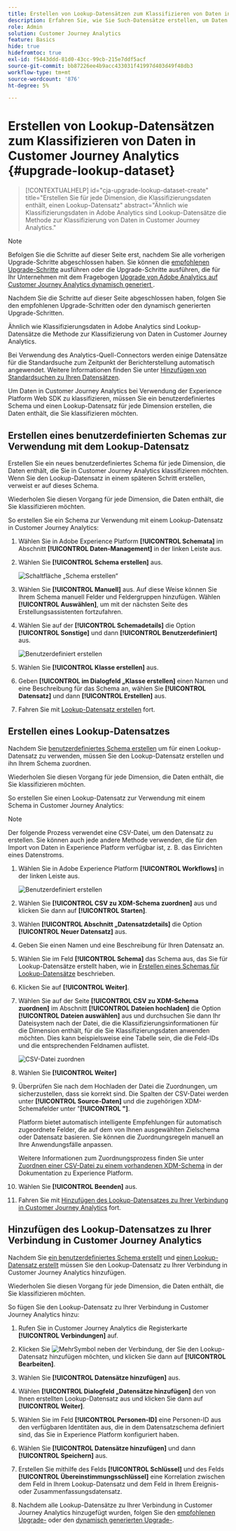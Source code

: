 ```yaml
---
title: Erstellen von Lookup-Datensätzen zum Klassifizieren von Daten in Customer Journey Analytics
description: Erfahren Sie, wie Sie Such-Datensätze erstellen, um Daten in Customer Journey Analytics zu klassifizieren
role: Admin
solution: Customer Journey Analytics
feature: Basics
hide: true
hidefromtoc: true
exl-id: f5443ddd-81d0-43cc-99cb-215e7ddf5acf
source-git-commit: bb87226ee4b9acc433031f41997d403d49f48db3
workflow-type: tm+mt
source-wordcount: '876'
ht-degree: 5%

---
```


# Erstellen von Lookup-Datensätzen zum Klassifizieren von Daten in Customer Journey Analytics {#upgrade-lookup-dataset}

<!-- markdownlint-disable MD034 -->

>[!CONTEXTUALHELP]
>id="cja-upgrade-lookup-dataset-create"
>title="Erstellen Sie für jede Dimension, die Klassifizierungsdaten enthält, einen Lookup-Datensatz"
>abstract="Ähnlich wie Klassifizierungsdaten in Adobe Analytics sind Lookup-Datensätze die Methode zur Klassifizierung von Daten in Customer Journey Analytics."

<!-- markdownlint-enable MD034 -->

>[!NOTE]
> 
>Befolgen Sie die Schritte auf dieser Seite erst, nachdem Sie alle vorherigen Upgrade-Schritte abgeschlossen haben. Sie können die [empfohlenen Upgrade-Schritte](/help/getting-started/cja-upgrade/cja-upgrade-recommendations.md#recommended-upgrade-steps-for-most-organizations) ausführen oder die Upgrade-Schritte ausführen, die für Ihr Unternehmen mit dem Fragebogen [Upgrade von Adobe Analytics auf Customer Journey Analytics dynamisch generiert ](https://gigazelle.github.io/cja-ttv/).
>
>Nachdem Sie die Schritte auf dieser Seite abgeschlossen haben, folgen Sie den empfohlenen Upgrade-Schritten oder den dynamisch generierten Upgrade-Schritten.

Ähnlich wie Klassifizierungsdaten in Adobe Analytics sind Lookup-Datensätze die Methode zur Klassifizierung von Daten in Customer Journey Analytics.

Bei Verwendung des Analytics-Quell-Connectors werden einige Datensätze für die Standardsuche zum Zeitpunkt der Berichterstellung automatisch angewendet. Weitere Informationen finden Sie unter [Hinzufügen von Standardsuchen zu Ihren Datensätzen](/help/connections/standard-lookups.md).

Um Daten in Customer Journey Analytics bei Verwendung der Experience Platform Web SDK zu klassifizieren, müssen Sie ein benutzerdefiniertes Schema und einen Lookup-Datensatz für jede Dimension erstellen, die Daten enthält, die Sie klassifizieren möchten.

## Erstellen eines benutzerdefinierten Schemas zur Verwendung mit dem Lookup-Datensatz

Erstellen Sie ein neues benutzerdefiniertes Schema für jede Dimension, die Daten enthält, die Sie in Customer Journey Analytics klassifizieren möchten. Wenn Sie den Lookup-Datensatz in einem späteren Schritt erstellen, verweist er auf dieses Schema.

Wiederholen Sie diesen Vorgang für jede Dimension, die Daten enthält, die Sie klassifizieren möchten.

So erstellen Sie ein Schema zur Verwendung mit einem Lookup-Datensatz in Customer Journey Analytics:

1. Wählen Sie in Adobe Experience Platform **[!UICONTROL Schemata]** im Abschnitt **[!UICONTROL Daten-Management]** in der linken Leiste aus.

1. Wählen Sie **[!UICONTROL Schema erstellen]** aus.

   ![Schaltfläche „Schema erstellen“](assets/schema-create.png)

1. Wählen Sie **[!UICONTROL Manuell]** aus. Auf diese Weise können Sie Ihrem Schema manuell Felder und Feldergruppen hinzufügen. Wählen **[!UICONTROL Auswählen]**, um mit der nächsten Seite des Erstellungsassistenten fortzufahren.

1. Wählen Sie auf der **[!UICONTROL Schemadetails]** die Option **[!UICONTROL Sonstige]** und dann **[!UICONTROL Benutzerdefiniert]** aus.

   ![Benutzerdefiniert erstellen](assets/schema-custom.png)

1. Wählen Sie **[!UICONTROL Klasse erstellen]** aus.

   <!-- add screenshot -->

1. Geben **[!UICONTROL im Dialogfeld „Klasse erstellen]** einen Namen und eine Beschreibung für das Schema an, wählen Sie **[!UICONTROL Datensatz]** und dann **[!UICONTROL Erstellen]** aus.

1. Fahren Sie mit [Lookup-Datensatz erstellen](#create-a-lookup-dataset) fort.

## Erstellen eines Lookup-Datensatzes

Nachdem Sie [benutzerdefiniertes Schema erstellen](#create-a-custom-schema-to-use-with-the-lookup-dataset) um für einen Lookup-Datensatz zu verwenden, müssen Sie den Lookup-Datensatz erstellen und ihn Ihrem Schema zuordnen.

Wiederholen Sie diesen Vorgang für jede Dimension, die Daten enthält, die Sie klassifizieren möchten.

So erstellen Sie einen Lookup-Datensatz zur Verwendung mit einem Schema in Customer Journey Analytics:

>[!NOTE]
>
>Der folgende Prozess verwendet eine CSV-Datei, um den Datensatz zu erstellen. Sie können auch jede andere Methode verwenden, die für den Import von Daten in Experience Platform verfügbar ist, z. B. das Einrichten eines Datenstroms.

1. Wählen Sie in Adobe Experience Platform **[!UICONTROL Workflows]** in der linken Leiste aus.

   ![Benutzerdefiniert erstellen](assets/lookup-dataset-workflows.png)

1. Wählen Sie **[!UICONTROL CSV zu XDM-Schema zuordnen]** aus und klicken Sie dann auf **[!UICONTROL Starten]**.

1. Wählen **[!UICONTROL Abschnitt „Datensatzdetails]** die Option **[!UICONTROL Neuer Datensatz]** aus.

1. Geben Sie einen Namen und eine Beschreibung für Ihren Datensatz an.

1. Wählen Sie im Feld **[!UICONTROL Schema]** das Schema aus, das Sie für Lookup-Datensätze erstellt haben, wie in [Erstellen eines Schemas für Lookup-Datensätze](#create-a-schema-for-lookup-datasets) beschrieben.

1. Klicken Sie auf **[!UICONTROL Weiter]**.

1. Wählen Sie auf der Seite **[!UICONTROL CSV zu XDM-Schema zuordnen]** im Abschnitt **[!UICONTROL Dateien hochladen]** die Option **[!UICONTROL Dateien auswählen]** aus und durchsuchen Sie dann Ihr Dateisystem nach der Datei, die die Klassifizierungsinformationen für die Dimension enthält, für die Sie Klassifizierungsdaten anwenden möchten. Dies kann beispielsweise eine Tabelle sein, die die Feld-IDs und die entsprechenden Feldnamen auflistet. <!-- correct? How can I better explain what this file is?-->

   ![CSV-Datei zuordnen](assets/lookup-map-csv.png)

1. Wählen Sie **[!UICONTROL Weiter]**

1. Überprüfen Sie nach dem Hochladen der Datei die Zuordnungen, um sicherzustellen, dass sie korrekt sind. Die Spalten der CSV-Datei werden unter **[!UICONTROL Source-Daten]** und die zugehörigen XDM-Schemafelder unter &quot;**[!UICONTROL &quot;]**.

   Platform bietet automatisch intelligente Empfehlungen für automatisch zugeordnete Felder, die auf dem von Ihnen ausgewählten Zielschema oder Datensatz basieren. Sie können die Zuordnungsregeln manuell an Ihre Anwendungsfälle anpassen.

   Weitere Informationen zum Zuordnungsprozess finden Sie unter [Zuordnen einer CSV-Datei zu einem vorhandenen XDM-Schema](https://experienceleague.adobe.com/en/docs/experience-platform/ingestion/tutorials/map-csv/existing-schema) in der Dokumentation zu Experience Platform.

1. Wählen Sie **[!UICONTROL Beenden]** aus.

1. Fahren Sie mit [Hinzufügen des Lookup-Datensatzes zu Ihrer Verbindung in Customer Journey Analytics](#add-the-lookup-dataset-to-your-connection-in-customer-journey-analytics) fort.

## Hinzufügen des Lookup-Datensatzes zu Ihrer Verbindung in Customer Journey Analytics

Nachdem Sie [ein benutzerdefiniertes Schema erstellt](#create-a-custom-schema-to-use-with-the-lookup-dataset) und [einen Lookup-Datensatz erstellt](#create-a-lookup-dataset) müssen Sie den Lookup-Datensatz zu Ihrer Verbindung in Customer Journey Analytics hinzufügen.

Wiederholen Sie diesen Vorgang für jede Dimension, die Daten enthält, die Sie klassifizieren möchten.

So fügen Sie den Lookup-Datensatz zu Ihrer Verbindung in Customer Journey Analytics hinzu:

1. Rufen Sie in Customer Journey Analytics die Registerkarte **[!UICONTROL Verbindungen]** auf.

1. Klicken Sie ![Mehr](assets/More.svg)Symbol neben der Verbindung, der Sie den Lookup-Datensatz hinzufügen möchten, und klicken Sie dann auf **[!UICONTROL Bearbeiten]**.

   <!-- add screenshot -->

1. Wählen Sie **[!UICONTROL Datensätze hinzufügen]** aus.

1. Wählen **[!UICONTROL Dialogfeld „Datensätze hinzufügen]** den von Ihnen erstellten Lookup-Datensatz aus und klicken Sie dann auf **[!UICONTROL Weiter]**.

1. Wählen Sie im Feld **[!UICONTROL Personen-ID]** eine Personen-ID aus den verfügbaren Identitäten aus, die in dem Datensatzschema definiert sind, das Sie in Experience Platform konfiguriert haben. <!-- fill out other fields? -->

1. Wählen Sie **[!UICONTROL Datensätze hinzufügen]** und dann **[!UICONTROL Speichern]** aus.

   <!-- is there a step right in between here where you select the dataset -->

1. Erstellen Sie mithilfe des Felds **[!UICONTROL Schlüssel]** und des Felds **[!UICONTROL Übereinstimmungsschlüssel]** eine Korrelation zwischen dem Feld in Ihrem Lookup-Datensatz und dem Feld in Ihrem Ereignis- oder Zusammenfassungsdatensatz.

1. Nachdem alle Lookup-Datensätze zu Ihrer Verbindung in Customer Journey Analytics hinzugefügt wurden, folgen Sie den [empfohlenen Upgrade-](/help/getting-started/cja-upgrade/cja-upgrade-recommendations.md#recommended-upgrade-steps-for-most-organizations) oder den [dynamisch generierten Upgrade-](https://gigazelle.github.io/cja-ttv/).

